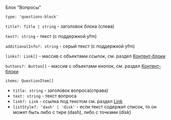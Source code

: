 Блок "Вопросы"

`type: 'questions-block'`

`title?: Title | string` - заголовок блока (слева)

`text?: string` - текст (с поддержкой yfm)

`additionalInfo?: string` - серый текст (с поддержкой yfm)

`links?: Link[]` - массив с объектами ссылок, см. раздел [Контент-блоки](?path=/story/information--common-types&viewMode=docs)

`buttons?: Button[]` - массив с объектами кнопок, см. раздел [Контент-блоки](?path=/story/information--common-types&viewMode=docs)

`items: QuestionItem[]`

- `title: string` - заголовок вопроса(справа)
- `text: string` - текст вопроса
- `link?: Link` - ссылка под текстом см. раздел [Link](http://localhost:7009/?path=/docs/компоненты-кнопки-и-ссылки-link--default)
- `listStyle?: 'dash' | 'disk'` - если текст содержит список, то он может быть либо с тире (dash), либо с точками (disk)
